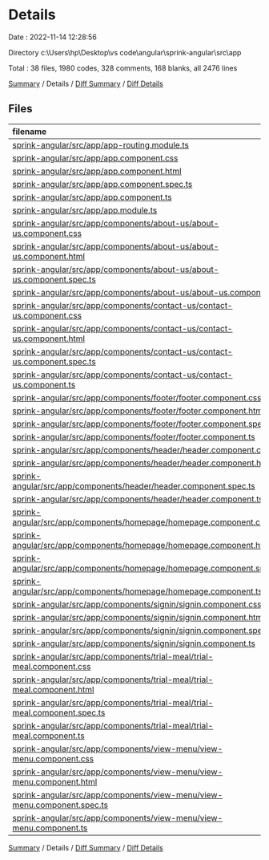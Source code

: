 # Details

Date : 2022-11-14 12:28:56

Directory c:\\Users\\hp\\Desktop\\vs code\\angular\\sprink-angular\\src\\app

Total : 38 files,  1980 codes, 328 comments, 168 blanks, all 2476 lines

[Summary](results.md) / Details / [Diff Summary](diff.md) / [Diff Details](diff-details.md)

## Files
| filename | language | code | comment | blank | total |
| :--- | :--- | ---: | ---: | ---: | ---: |
| [sprink-angular/src/app/app-routing.module.ts](/sprink-angular/src/app/app-routing.module.ts) | TypeScript | 23 | 0 | 3 | 26 |
| [sprink-angular/src/app/app.component.css](/sprink-angular/src/app/app.component.css) | CSS | 0 | 0 | 1 | 1 |
| [sprink-angular/src/app/app.component.html](/sprink-angular/src/app/app.component.html) | HTML | 3 | 0 | 2 | 5 |
| [sprink-angular/src/app/app.component.spec.ts](/sprink-angular/src/app/app.component.spec.ts) | TypeScript | 31 | 0 | 5 | 36 |
| [sprink-angular/src/app/app.component.ts](/sprink-angular/src/app/app.component.ts) | TypeScript | 9 | 0 | 2 | 11 |
| [sprink-angular/src/app/app.module.ts](/sprink-angular/src/app/app.module.ts) | TypeScript | 32 | 0 | 8 | 40 |
| [sprink-angular/src/app/components/about-us/about-us.component.css](/sprink-angular/src/app/components/about-us/about-us.component.css) | CSS | 0 | 0 | 1 | 1 |
| [sprink-angular/src/app/components/about-us/about-us.component.html](/sprink-angular/src/app/components/about-us/about-us.component.html) | HTML | 49 | 280 | 3 | 332 |
| [sprink-angular/src/app/components/about-us/about-us.component.spec.ts](/sprink-angular/src/app/components/about-us/about-us.component.spec.ts) | TypeScript | 18 | 0 | 6 | 24 |
| [sprink-angular/src/app/components/about-us/about-us.component.ts](/sprink-angular/src/app/components/about-us/about-us.component.ts) | TypeScript | 11 | 0 | 5 | 16 |
| [sprink-angular/src/app/components/contact-us/contact-us.component.css](/sprink-angular/src/app/components/contact-us/contact-us.component.css) | CSS | 4 | 0 | 1 | 5 |
| [sprink-angular/src/app/components/contact-us/contact-us.component.html](/sprink-angular/src/app/components/contact-us/contact-us.component.html) | HTML | 139 | 4 | 3 | 146 |
| [sprink-angular/src/app/components/contact-us/contact-us.component.spec.ts](/sprink-angular/src/app/components/contact-us/contact-us.component.spec.ts) | TypeScript | 18 | 0 | 6 | 24 |
| [sprink-angular/src/app/components/contact-us/contact-us.component.ts](/sprink-angular/src/app/components/contact-us/contact-us.component.ts) | TypeScript | 11 | 0 | 5 | 16 |
| [sprink-angular/src/app/components/footer/footer.component.css](/sprink-angular/src/app/components/footer/footer.component.css) | CSS | 14 | 0 | 2 | 16 |
| [sprink-angular/src/app/components/footer/footer.component.html](/sprink-angular/src/app/components/footer/footer.component.html) | HTML | 116 | 0 | 3 | 119 |
| [sprink-angular/src/app/components/footer/footer.component.spec.ts](/sprink-angular/src/app/components/footer/footer.component.spec.ts) | TypeScript | 18 | 0 | 6 | 24 |
| [sprink-angular/src/app/components/footer/footer.component.ts](/sprink-angular/src/app/components/footer/footer.component.ts) | TypeScript | 11 | 0 | 5 | 16 |
| [sprink-angular/src/app/components/header/header.component.css](/sprink-angular/src/app/components/header/header.component.css) | CSS | 0 | 0 | 1 | 1 |
| [sprink-angular/src/app/components/header/header.component.html](/sprink-angular/src/app/components/header/header.component.html) | HTML | 93 | 0 | 4 | 97 |
| [sprink-angular/src/app/components/header/header.component.spec.ts](/sprink-angular/src/app/components/header/header.component.spec.ts) | TypeScript | 18 | 0 | 6 | 24 |
| [sprink-angular/src/app/components/header/header.component.ts](/sprink-angular/src/app/components/header/header.component.ts) | TypeScript | 11 | 0 | 5 | 16 |
| [sprink-angular/src/app/components/homepage/homepage.component.css](/sprink-angular/src/app/components/homepage/homepage.component.css) | CSS | 7 | 0 | 0 | 7 |
| [sprink-angular/src/app/components/homepage/homepage.component.html](/sprink-angular/src/app/components/homepage/homepage.component.html) | HTML | 627 | 23 | 6 | 656 |
| [sprink-angular/src/app/components/homepage/homepage.component.spec.ts](/sprink-angular/src/app/components/homepage/homepage.component.spec.ts) | TypeScript | 18 | 0 | 6 | 24 |
| [sprink-angular/src/app/components/homepage/homepage.component.ts](/sprink-angular/src/app/components/homepage/homepage.component.ts) | TypeScript | 11 | 0 | 5 | 16 |
| [sprink-angular/src/app/components/signin/signin.component.css](/sprink-angular/src/app/components/signin/signin.component.css) | CSS | 5 | 0 | 0 | 5 |
| [sprink-angular/src/app/components/signin/signin.component.html](/sprink-angular/src/app/components/signin/signin.component.html) | HTML | 99 | 6 | 8 | 113 |
| [sprink-angular/src/app/components/signin/signin.component.spec.ts](/sprink-angular/src/app/components/signin/signin.component.spec.ts) | TypeScript | 18 | 0 | 6 | 24 |
| [sprink-angular/src/app/components/signin/signin.component.ts](/sprink-angular/src/app/components/signin/signin.component.ts) | TypeScript | 22 | 0 | 6 | 28 |
| [sprink-angular/src/app/components/trial-meal/trial-meal.component.css](/sprink-angular/src/app/components/trial-meal/trial-meal.component.css) | CSS | 21 | 0 | 1 | 22 |
| [sprink-angular/src/app/components/trial-meal/trial-meal.component.html](/sprink-angular/src/app/components/trial-meal/trial-meal.component.html) | HTML | 355 | 14 | 22 | 391 |
| [sprink-angular/src/app/components/trial-meal/trial-meal.component.spec.ts](/sprink-angular/src/app/components/trial-meal/trial-meal.component.spec.ts) | TypeScript | 18 | 0 | 6 | 24 |
| [sprink-angular/src/app/components/trial-meal/trial-meal.component.ts](/sprink-angular/src/app/components/trial-meal/trial-meal.component.ts) | TypeScript | 26 | 0 | 4 | 30 |
| [sprink-angular/src/app/components/view-menu/view-menu.component.css](/sprink-angular/src/app/components/view-menu/view-menu.component.css) | CSS | 3 | 0 | 0 | 3 |
| [sprink-angular/src/app/components/view-menu/view-menu.component.html](/sprink-angular/src/app/components/view-menu/view-menu.component.html) | HTML | 92 | 1 | 4 | 97 |
| [sprink-angular/src/app/components/view-menu/view-menu.component.spec.ts](/sprink-angular/src/app/components/view-menu/view-menu.component.spec.ts) | TypeScript | 18 | 0 | 6 | 24 |
| [sprink-angular/src/app/components/view-menu/view-menu.component.ts](/sprink-angular/src/app/components/view-menu/view-menu.component.ts) | TypeScript | 11 | 0 | 5 | 16 |

[Summary](results.md) / Details / [Diff Summary](diff.md) / [Diff Details](diff-details.md)